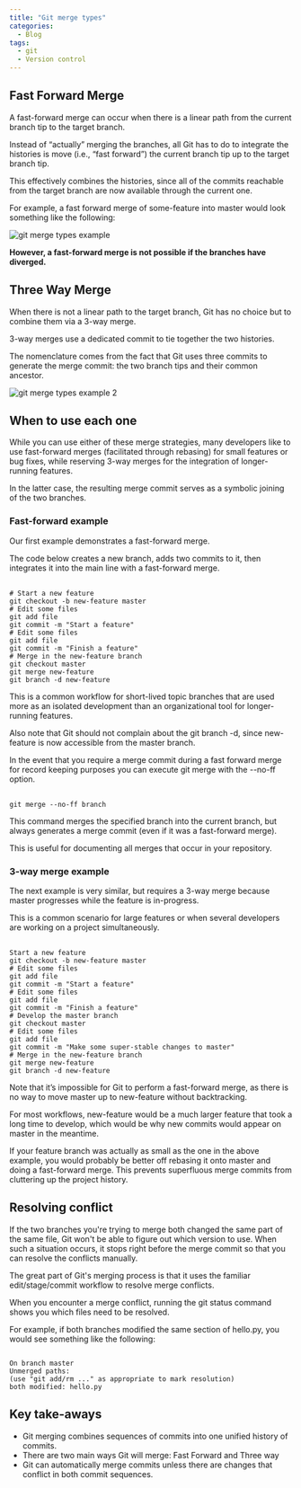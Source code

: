 ```yaml
---
title: "Git merge types"
categories:
  - Blog
tags:
  - git
  - Version control
---
```


<h2>Fast Forward Merge</h2>

A fast-forward merge can occur when there is a linear path from the current branch tip to the target branch.

Instead of “actually” merging the branches, all Git has to do to integrate the histories is move (i.e., “fast forward”) the current branch tip up to the target branch tip. 

This effectively combines the histories, since all of the commits reachable from the target branch are now available through the current one. 

For example, a fast forward merge of some-feature into master would look something like the following:

<img src="https://i.imgur.com/zBrgd9f.png" alt="git merge types example" > 

<b>However, a fast-forward merge is not possible if the branches have diverged. </b>

<h2>Three Way Merge</h2>

When there is not a linear path to the target branch, Git has no choice but to combine them via a 3-way merge. 

3-way merges use a dedicated commit to tie together the two histories. 

The nomenclature comes from the fact that Git uses three commits to generate the merge commit: the two branch tips and their common ancestor.

<img src="https://i.imgur.com/jeWmyaU.png" alt="git merge types example 2" > 

<h2> When to use each one </h2>

While you can use either of these merge strategies, many developers like to use fast-forward merges (facilitated through rebasing) for small features or bug fixes, while reserving 3-way merges for the integration of longer-running features. 

In the latter case, the resulting merge commit serves as a symbolic joining of the two branches.

<h3>Fast-forward example</h3>

Our first example demonstrates a fast-forward merge.

The code below creates a new branch, adds two commits to it, then integrates it into the main line with a fast-forward merge.

<pre> <code>
# Start a new feature
git checkout -b new-feature master
# Edit some files
git add file
git commit -m "Start a feature"
# Edit some files
git add file
git commit -m "Finish a feature"
# Merge in the new-feature branch
git checkout master
git merge new-feature
git branch -d new-feature
</code></pre>

This is a common workflow for short-lived topic branches that are used more as an isolated development than an organizational tool for longer-running features.

Also note that Git should not complain about the git branch -d, since new-feature is now accessible from the master branch.

In the event that you require a merge commit during a fast forward merge for record keeping purposes you can execute git merge with the --no-ff option.

<pre> <code>
git merge --no-ff branch
</code></pre>

This command merges the specified branch into the current branch, but always generates a merge commit (even if it was a fast-forward merge). 

This is useful for documenting all merges that occur in your repository.

<h3>3-way merge example</h3>

The next example is very similar, but requires a 3-way merge because master progresses while the feature is in-progress. 

This is a common scenario for large features or when several developers are working on a project simultaneously.

<pre> <code>
Start a new feature
git checkout -b new-feature master
# Edit some files
git add file
git commit -m "Start a feature"
# Edit some files
git add file
git commit -m "Finish a feature"
# Develop the master branch
git checkout master
# Edit some files
git add file
git commit -m "Make some super-stable changes to master"
# Merge in the new-feature branch
git merge new-feature
git branch -d new-feature
</code></pre>

Note that it’s impossible for Git to perform a fast-forward merge, as there is no way to move master up to new-feature without backtracking.

For most workflows, new-feature would be a much larger feature that took a long time to develop, which would be why new commits would appear on master in the meantime. 

If your feature branch was actually as small as the one in the above example, you would probably be better off rebasing it onto master and doing a fast-forward merge. This prevents superfluous merge commits from cluttering up the project history.

<h2>Resolving conflict</h2>

If the two branches you're trying to merge both changed the same part of the same file, Git won't be able to figure out which version to use. When such a situation occurs, it stops right before the merge commit so that you can resolve the conflicts manually.

The great part of Git's merging process is that it uses the familiar edit/stage/commit workflow to resolve merge conflicts.

When you encounter a merge conflict, running the git status command shows you which files need to be resolved. 

For example, if both branches modified the same section of hello.py, you would see something like the following:

<pre><code>
On branch master
Unmerged paths:
(use "git add/rm ..." as appropriate to mark resolution)
both modified: hello.py
</code></pre>


<h2>Key take-aways</h2>

<ul>
<li>Git merging combines sequences of commits into one unified history of commits.</li>
<li>There are two main ways Git will merge: Fast Forward and Three way</li>
<li>Git can automatically merge commits unless there are changes that conflict in both commit sequences.</li>
</ul>
